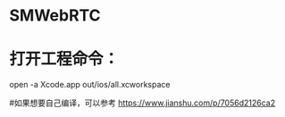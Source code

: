 # SMWebRTC
# 打开工程命令：
open -a Xcode.app out/ios/all.xcworkspace

#如果想要自己编译，可以参考 https://www.jianshu.com/p/7056d2126ca2
